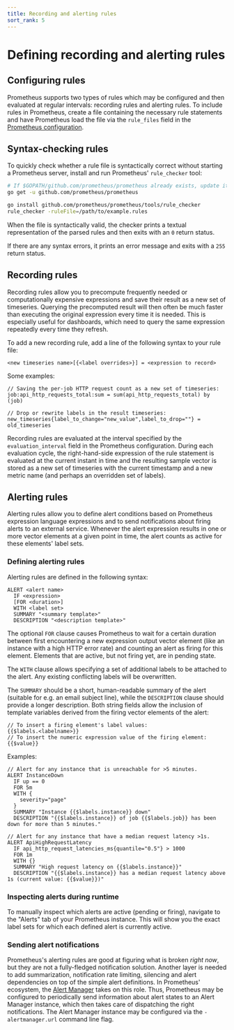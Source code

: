 ```yaml
---
title: Recording and alerting rules
sort_rank: 5
---
```


# Defining recording and alerting rules

## Configuring rules
Prometheus supports two types of rules which may be configured and then
evaluated at regular intervals: recording rules and alerting rules. To include
rules in Prometheus, create a file containing the necessary rule statements and
have Prometheus load the file via the `rule_files` field in the [Prometheus
configuration](https://github.com/prometheus/prometheus/blob/master/config/config.proto).

## Syntax-checking rules
To quickly check whether a rule file is syntactically correct without starting
a Prometheus server, install and run Prometheus' `rule_checker` tool:

```bash
# If $GOPATH/github.com/prometheus/prometheus already exists, update it first:
go get -u github.com/prometheus/prometheus

go install github.com/prometheus/prometheus/tools/rule_checker
rule_checker -ruleFile=/path/to/example.rules
```

When the file is syntactically valid, the checker prints a textual
representation of the parsed rules and then exits with an `0` return status.

If there are any syntax errors, it prints an error message and exits with a
`255` return status.

## Recording rules
Recording rules allow you to precompute frequently needed or computationally
expensive expressions and save their result as a new set of timeseries.
Querying the precomputed result will then often be much faster than executing
the original expression every time it is needed. This is especially useful for
dashboards, which need to query the same expression repeatedly every time they
refresh.

To add a new recording rule, add a line of the following syntax to your rule
file:

    <new timeseries name>[{<label overrides>}] = <expression to record>

Some examples:

    // Saving the per-job HTTP request count as a new set of timeseries:
    job:api_http_requests_total:sum = sum(api_http_requests_total) by (job)

    // Drop or rewrite labels in the result timeseries:
    new_timeseries{label_to_change="new_value",label_to_drop=""} = old_timeseries

Recording rules are evaluated at the interval specified by the
`evaluation_interval` field in the Prometheus configuration. During each
evaluation cycle, the right-hand-side expression of the rule statement is
evaluated at the current instant in time and the resulting sample vector is
stored as a new set of timeseries with the current timestamp and a new metric
name (and perhaps an overridden set of labels).

## Alerting rules
Alerting rules allow you to define alert conditions based on Prometheus
expression language expressions and to send notifications about firing alerts
to an external service. Whenever the alert expression results in one or more
vector elements at a given point in time, the alert counts as active for these
elements' label sets.

### Defining alerting rules
Alerting rules are defined in the following syntax:

    ALERT <alert name>
      IF <expression>
      [FOR <duration>]
      WITH <label set>
      SUMMARY "<summary template>"
      DESCRIPTION "<description template>"

The optional `FOR` clause causes Prometheus to wait for a certain duration
between first encountering a new expression output vector element (like an
instance with a high HTTP error rate) and counting an alert as firing for this
element. Elements that are active, but not firing yet, are in pending state.

The `WITH` clause allows specifying a set of additional labels to be attached
to the alert. Any existing conflicting labels will be overwritten.

The `SUMMARY` should be a short, human-readable summary of the alert (suitable
for e.g. an email subject line), while the `DESCRIPTION` clause should provide
a longer description. Both string fields allow the inclusion of template
variables derived from the firing vector elements of the alert:

    // To insert a firing element's label values:
    {{$labels.<labelname>}}
    // To insert the numeric expression value of the firing element:
    {{$value}}

Examples:

    // Alert for any instance that is unreachable for >5 minutes.
    ALERT InstanceDown
      IF up == 0
      FOR 5m
      WITH {
        severity="page"
      }
      SUMMARY "Instance {{$labels.instance}} down"
      DESCRIPTION "{{$labels.instance}} of job {{$labels.job}} has been down for more than 5 minutes."

    // Alert for any instance that have a median request latency >1s.
    ALERT ApiHighRequestLatency
      IF api_http_request_latencies_ms{quantile="0.5"} > 1000
      FOR 1m
      WITH {}
      SUMMARY "High request latency on {{$labels.instance}}"
      DESCRIPTION "{{$labels.instance}} has a median request latency above 1s (current value: {{$value}})"

### Inspecting alerts during runtime
To manually inspect which alerts are active (pending or firing), navigate to
the "Alerts" tab of your Prometheus instance. This will show you the exact
label sets for which each defined alert is currently active.

### Sending alert notifications
Prometheus's alerting rules are good at figuring what is broken *right now*,
but they are not a fully-fledged notification solution. Another layer is needed
to add summarization, notification rate limiting, silencing and alert
dependencies on top of the simple alert definitions. In Prometheus' ecosystem,
the [Alert Manager](http://github.com/prometheus/alertmanager) takes on this
role. Thus, Prometheus may be configured to periodically send information about
alert states to an Alert Manager instance, which then takes care of dispatching
the right notifications. The Alert Manager instance may be configured via the
`-alertmanager.url` command line flag.
